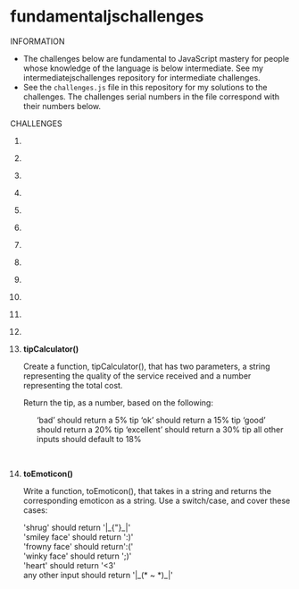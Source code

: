 # fundamentaljschallenges
INFORMATION
<ul>
 <li>The challenges below are fundamental to JavaScript mastery for people whose knowledge of the language is below intermediate. See my intermediatejschallenges repository for intermediate challenges.</li>
 <li>See the <code>challenges.js</code> file in this repository for my solutions to the challenges. The challenges serial numbers in the file correspond with their numbers below.</li>
 </ul>
 
 <p>CHALLENGES</p>
 <ol>
  <li>
   <p><strong></strong></p>
   <p></p>
  </li>
 <li>
   <p><strong></strong></p>
   <p></p>
  </li>
 <li>
   <p><strong></strong></p>
   <p></p>
  </li>
 <li>
   <p><strong></strong></p>
   <p></p>
  </li>
 <li>
   <p><strong></strong></p>
   <p></p>
  </li>
 <li>
   <p><strong></strong></p>
   <p></p>
  </li>
 <li>
   <p><strong></strong></p>
   <p></p>
  </li>
 <li>
   <p><strong></strong></p>
   <p></p>
  </li>
 <li>
   <p><strong></strong></p>
   <p></p>
  </li>
 <li>
   <p><strong></strong></p>
   <p></p>
  </li>
 <li>
   <p><strong></strong></p>
   <p></p>
  </li>
 <li>
   <p><strong></strong></p>
   <p></p>
  </li>
 <li>
   <p><strong>tipCalculator()</strong></p>
   <p>
    Create a function, tipCalculator(), that has two parameters, a string representing the quality of the service received and a number representing the total cost.
   <p>
     Return the tip, as a number, based on the following:
     <ul>
     ‘bad’ should return a 5% tip
     ‘ok’ should return a 15% tip
     ‘good’ should return a 20% tip
     ‘excellent’ should return a 30% tip
     all other inputs should default to 18%
     </ul>
  </p>
   </p>
  </li>
 
 <p> &nbsp; </p>
 <li>
   <p><strong>toEmoticon()</strong></p>
   <p>
     Write a function, toEmoticon(), that takes in a string and returns the corresponding emoticon as a string. Use a switch/case, and cover these cases:
     <p>
      'shrug' should return '|_{"}_|'<br>
      'smiley face' should return ':)'<br>
      'frowny face' should return':('<br>
      'winky face' should return ';)'<br>
      'heart' should return '<3'<br>
      any other input should return '|_(* ~ *)_|'
    </p>
   </p>
  </li>
 </ol>
 
 
